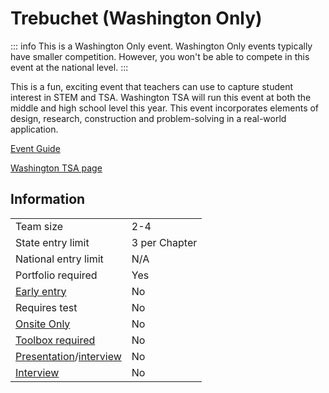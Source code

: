 # Trebuchet (Washington Only)

::: info
This is a Washington Only event. Washington Only events typically have smaller competition. However, you won't be able to compete in this event at the national level.
:::

This is a fun, exciting event that teachers can use to capture student interest in STEM and TSA. Washington TSA will run this event at both the middle and high school level this year. This event incorporates elements of design, research, construction and problem-solving in a real-world application.

[Event Guide](https://lwsd.sharepoint.com/:b:/r/sites/GR-JHS-TechnologyStudentAssociation-SCA/Shared%20Documents/23-24/Competition/Event%20Guides/Washington%20Only%20Events/Trebuchet.pdf)

[Washington TSA page](https://www.washingtontsa.org/)

## Information

|                                              |               |
| -------------------------------------------- | ------------- |
| Team size                                    | 2-4           |
| State entry limit                            | 3 per Chapter |
| National entry limit                         | N/A           |
| Portfolio required                           | Yes           |
| [Early entry](/#terms)                       | No            |
| Requires test                                | No            |
| [Onsite Only](/#terms)                       | No            |
| [Toolbox required](/#terms)                  | No            |
| [Presentation](/#terms)/[interview](/#terms) | No            |
| [Interview](/#terms)                         | No            |
